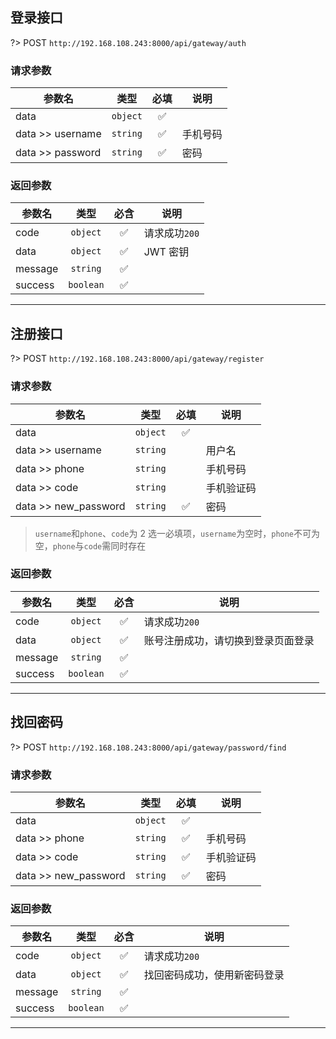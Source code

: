 ## 登录接口

?> <span class="label label-info">POST</span> `http://192.168.108.243:8000/api/gateway/auth`

### 请求参数

<div class="request-data">

| 参数名           |   类型   | 必填 | 说明     |
| ---------------- | :------: | :--: | -------- |
| data             | `object` |  ✅  |
| data >> username | `string` |  ✅  | 手机号码 |
| data >> password | `string` |  ✅  | 密码     |

</div>

### 返回参数

<div class="request-data">

| 参数名  |   类型    | 必含 | 说明          |
| ------- | :-------: | :--: | ------------- |
| code    | `object`  |  ✅  | 请求成功`200` |
| data    | `object`  |  ✅  | JWT 密钥      |
| message | `string`  |  ✅  |
| success | `boolean` |  ✅  |

</div>

---

## 注册接口

?> <span class="label label-info">POST</span> `http://192.168.108.243:8000/api/gateway/register`

### 请求参数

<div class="request-data">

| 参数名               |   类型   | 必填 | 说明       |
| -------------------- | :------: | :--: | ---------- |
| data                 | `object` |  ✅  |            |
| data >> username     | `string` |      | 用户名     |
| data >> phone        | `string` |      | 手机号码   |
| data >> code         | `string` |      | 手机验证码 |
| data >> new_password | `string` |  ✅  | 密码       |

</div>

> `username`和`phone`、`code`为 2 选一必填项，`username`为空时，`phone`不可为空，`phone`与`code`需同时存在

### 返回参数

<div class="request-data">

| 参数名  |   类型    | 必含 | 说明                               |
| ------- | :-------: | :--: | ---------------------------------- |
| code    | `object`  |  ✅  | 请求成功`200`                      |
| data    | `object`  |  ✅  | 账号注册成功，请切换到登录页面登录 |
| message | `string`  |  ✅  |                                    |
| success | `boolean` |  ✅  |                                    |

</div>

---

## 找回密码

?> <span class="label label-info">POST</span> `http://192.168.108.243:8000/api/gateway/password/find`

### 请求参数

<div class="request-data">

| 参数名               |   类型   | 必填 | 说明       |
| -------------------- | :------: | :--: | ---------- |
| data                 | `object` |  ✅  |
| data >> phone        | `string` |  ✅  | 手机号码   |
| data >> code         | `string` |  ✅  | 手机验证码 |
| data >> new_password | `string` |  ✅  | 密码       |

</div>

### 返回参数

<div class="request-data">

| 参数名  |   类型    | 必含 | 说明                         |
| ------- | :-------: | :--: | ---------------------------- |
| code    | `object`  |  ✅  | 请求成功`200`                |
| data    | `object`  |  ✅  | 找回密码成功，使用新密码登录 |
| message | `string`  |  ✅  |                              |
| success | `boolean` |  ✅  |                              |

</div>

---
